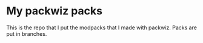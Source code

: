 # My packwiz packs

This is the repo that I put the modpacks that I made with packwiz. Packs are put in branches.
